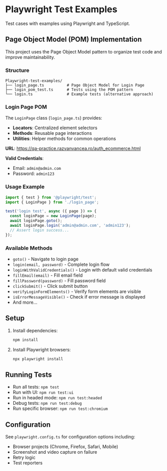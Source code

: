 # Playwright Test Examples

Test cases with examples using Playwright and TypeScript.

## Page Object Model (POM) Implementation

This project uses the Page Object Model pattern to organize test code and improve maintainability.

### Structure

```
Playwright-test-examples/
├── login_page.ts          # Page Object Model for Login Page
├── login_pom_test.ts      # Tests using the POM pattern
└── login.ts               # Example tests (alternative approach)
```

### Login Page POM

The `LoginPage` class (`login_page.ts`) provides:

- **Locators**: Centralized element selectors
- **Methods**: Reusable page interactions
- **Utilities**: Helper methods for common operations

**URL**: https://qa-practice.razvanvancea.ro/auth_ecommerce.html

**Valid Credentials**:
- Email: `admin@admin.com`
- Password: `admin123`

### Usage Example

```typescript
import { test } from '@playwright/test';
import { LoginPage } from './login_page';

test('login test', async ({ page }) => {
  const loginPage = new LoginPage(page);
  await loginPage.goto();
  await loginPage.login('admin@admin.com', 'admin123');
  // Assert login success...
});
```

### Available Methods

- `goto()` - Navigate to login page
- `login(email, password)` - Complete login flow
- `loginWithValidCredentials()` - Login with default valid credentials
- `fillEmail(email)` - Fill email field
- `fillPassword(password)` - Fill password field
- `clickSubmit()` - Click submit button
- `verifyLoginFormElements()` - Verify form elements are visible
- `isErrorMessageVisible()` - Check if error message is displayed
- And more...

## Setup

1. Install dependencies:
   ```bash
   npm install
   ```

2. Install Playwright browsers:
   ```bash
   npx playwright install
   ```

## Running Tests

- Run all tests: `npm test`
- Run with UI: `npm run test:ui`
- Run in headed mode: `npm run test:headed`
- Debug tests: `npm run test:debug`
- Run specific browser: `npm run test:chromium`

## Configuration

See `playwright.config.ts` for configuration options including:
- Browser projects (Chrome, Firefox, Safari, Mobile)
- Screenshot and video capture on failure
- Retry logic
- Test reporters
